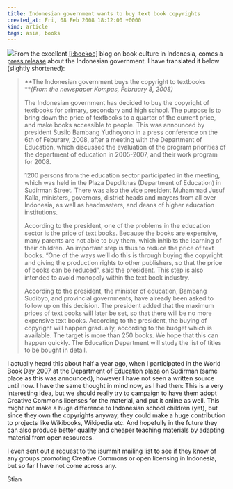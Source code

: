```yaml
---
title: Indonesian government wants to buy text book copyrights
created_at: Fri, 08 Feb 2008 18:12:00 +0000
kind: article
tags: asia, books
---
```


![](http://swaramuslim.net/images/uploads/siyasah/buku_sejarah-02.jpg)From
the excellent [[i:boekoe]](http://klipingbuku.blogspot.com/) blog on
book culture in Indonesia, comes a [press
release](http://klipingbuku.blogspot.com/2008/02/pemerintah-beli-copy-right-judul-buku.html)
about the Indonesian government. I have translated it below (slightly
shortened):

> **The Indonesian government buys the copyright to textbooks\
> ***(From the newspaper Kompas, February 8, 2008)*
>
> The Indonesian government has decided to buy the copyright of
> textbooks for primary, secondary and high school. The purpose is to
> bring down the price of textbooks to a quarter of the current price,
> and make books accessible to people. This was announced by president
> Susilo Bambang Yudhoyono in a press conference on the 6th of Feburary,
> 2008, after a meeting with the Department of Education, which
> discussed the evaluation of the program priorities of the department
> of education in 2005-2007, and their work program for 2008.
>
> 1200 persons from the education sector participated in the meeting,
> which was held in the Plaza Depdiknas (Department of Education) in
> Sudirman Street. There was also the vice president Muhammad Jusuf
> Kalla, ministers, governors, district heads and mayors from all over
> Indonesia, as well as headmasters, and deans of higher education
> institutions.
>
> According to the president, one of the problems in the education
> sector is the price of text books. Because the books are expensive,
> many parents are not able to buy them, which inhibits the learning of
> their children. An important step is thus to reduce the price of text
> books. “One of the ways we’ll do this is through buying the copyright
> and giving the production rights to other publishers, so that the
> price of books can be reduced”, said the president. This step is also
> intended to avoid monopoly within the text book industry.
>
> According to the president, the minister of education, Bambang
> Sudibyo, and provincial governments, have already been asked to follow
> up on this decision. The president added that the maximum prices of
> text books will later be set, so that there will be no more expensive
> text books. According to the president, the buying of copyright will
> happen gradually, according to the budget which is available. The
> target is more than 250 books. We hope that this can happen quickly.
> The Education Department will study the list of titles to be bought in
> detail.

I actually heard this about half a year ago, when I participated in the
World Book Day 2007 at the Department of Education plaza on Sudirman
(same place as this was announced), however I have not seen a written
source until now. I have the same thought in mind now, as I had then:
This is a very interesting idea, but we should really try to campaign to
have them adopt Creative Commons licenses for the material, and put it
online as well. This might not make a huge difference to Indonesian
school children (yet), but since they own the copyrights anyway, they
could make a huge contribution to projects like Wikibooks, Wikipedia
etc. And hopefully in the future they can also produce better quality
and cheaper teaching materials by adapting material from open resources.

I even sent out a request to the isummit mailing list to see if they
know of any groups promoting Creative Commons or open licensing in
Indonesia, but so far I have not come across any.

Stian
